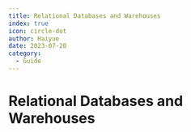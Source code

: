```yaml
---
title: Relational Databases and Warehouses
index: true
icon: circle-dot
author: Haiyue
date: 2023-07-20
category:
  - Guide
---
```


# Relational Databases and Warehouses